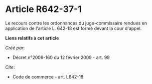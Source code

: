 # Article R642-37-1

Le recours contre les ordonnances du juge-commissaire rendues en application de l'article L. 642-18 est formé devant la cour
d'appel.

**Liens relatifs à cet article**

_Créé par_:

  - Décret n°2009-160 du 12 février 2009 - art. 99

_Cite_:

  - Code de commerce - art. L642-18
